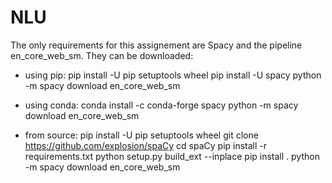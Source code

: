 # NLU

The only requirements for this assignement are Spacy and the pipeline en_core_web_sm. They can be downloaded:

- using pip:
  pip install -U pip setuptools wheel
  pip install -U spacy
  python -m spacy download en_core_web_sm
  
- using conda:
  conda install -c conda-forge spacy
  python -m spacy download en_core_web_sm
  
- from source:
  pip install -U pip setuptools wheel
  git clone https://github.com/explosion/spaCy
  cd spaCy
  pip install -r requirements.txt
  python setup.py build_ext --inplace
  pip install .
  python -m spacy download en_core_web_sm
